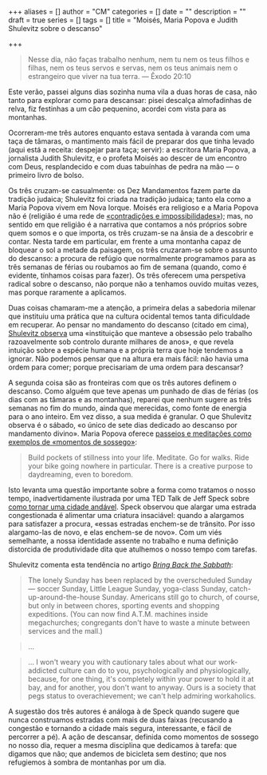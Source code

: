 +++
aliases = []
author = "CM"
categories = []
date = ""
description = ""
draft = true
series = []
tags = []
title = "Moisés, Maria Popova e Judith Shulevitz sobre o descanso"

+++
> Nesse dia, não faças trabalho nenhum, nem tu nem os teus filhos e filhas, nem os teus servos e servas, nem os teus animais nem o estrangeiro que viver na tua terra. — Êxodo 20:10

Este verão, passei alguns dias sozinha numa vila a duas horas de casa, não tanto para explorar como para descansar: pisei descalça almofadinhas de relva, fiz festinhas a um cão pequenino, acordei com vista para as montanhas.

Ocorreram-me três autores enquanto estava sentada à varanda com uma taça de tâmaras, o mantimento mais fácil de preparar dos que tinha levado (aqui está a receita: despejar para taça; servir): a escritora Maria Popova, a jornalista Judith Shulevitz, e o profeta Moisés ao descer de um encontro com Deus, resplandecido e com duas tabuínhas de pedra na mão — o primeiro livro de bolso.

Os três cruzam-se casualmente: os Dez Mandamentos fazem parte da tradição judaica; Shulevitz foi criada na tradição judaica; tanto ela como a Maria Popova vivem em Nova Iorque. Moisés era religioso e a Maria Popova não é (religião é uma rede de [«contradições e impossibilidades»](https://www.brainpickings.org/2014/07/25/c-s-lewis-problem-of-pain-free-will/)); mas, no sentido em que religião é a narrativa que contamos a nós próprios sobre quem somos e o que importa, os três cruzam-se na ânsia de a descobrir e contar. Nesta tarde em particular, em frente a uma montanha capaz de bloquear o sol a metade da paisagem, os três cruzaram-se sobre o assunto do descanso: a procura de refúgio que normalmente programamos para as três semanas de férias ou roubamos ao fim de semana (quando, como é evidente, tínhamos coisas para fazer). Os três oferecem uma perspetiva radical sobre o descanso, não porque não a tenhamos ouvido muitas vezes, mas porque raramente a aplicamos.

Duas coisas chamaram-me a atenção, a primeira delas a sabedoria milenar que instituiu uma prática que na cultura ocidental temos tanta dificuldade em recuperar. Ao pensar no mandamento do descanso (citado em cima), [Shulevitz observa](https://www.nytimes.com/2003/03/02/magazine/bring-back-the-sabbath.html?pagewanted=all) uma «instituição que manteve a obsessão pelo trabalho razoavelmente sob controlo durante milhares de anos», e que revela intuição sobre a espécie humana e a própria terra que hoje tendemos a ignorar. Não podemos pensar que na altura era mais fácil: não havia uma ordem para comer; porque precisariam de uma ordem para descansar?

A segunda coisa são as fronteiras com que os três autores definem o descanso. Como alguém que teve apenas um punhado de dias de férias (os dias com as tâmaras e as montanhas), reparei que nenhum sugere as três semanas no fim do mundo, ainda que merecidas, como fonte de energia para o ano inteiro. Em vez disso, a sua medida é granular. O que Shulevitz observa é o sábado, «o único de sete dias dedicado ao descanso por mandamento divino». Maria Popova oferece [passeios e meditações como exemplos de «momentos de sossego»](https://www.brainpickings.org/2013/10/23/7-lessons-from-7-years/):

> Build pockets of stillness into your life. Meditate. Go for walks. Ride your bike going nowhere in particular. There is a creative purpose to daydreaming, even to boredom.

Isto levanta uma questão importante sobre a forma como tratamos o nosso tempo, inadvertidamente ilustrada por uma TED Talk de Jeff Speck sobre [como tornar uma cidade andável](https://www.ted.com/talks/jeff_speck_4_ways_to_make_a_city_more_walkable?language=en). Speck observou que alargar uma estrada congestionada é alimentar uma criatura insaciável: quando a alargamos para satisfazer a procura, «essas estradas enchem-se de trânsito. Por isso alargamo-las de novo, e elas enchem-se de novo». Com um viés semelhante, a nossa identidade assente no trabalho e numa definição distorcida de produtividade dita que atulhemos o nosso tempo com tarefas.

Shulevitz comenta esta tendência no artigo [_Bring Back the Sabbath_](https://www.nytimes.com/2003/03/02/magazine/bring-back-the-sabbath.html?pagewanted=all):

> The lonely Sunday has been replaced by the overscheduled Sunday — soccer Sunday, Little League Sunday, yoga-class Sunday, catch-up-around-the-house Sunday. Americans still go to church, of course, but only in between chores, sporting events and shopping expeditions. (You can now find A.T.M. machines inside megachurches; congregants don't have to waste a minute between services and the mall.)

> …

> … I won't weary you with cautionary tales about what our work-addicted culture can do to you, psychologically and physiologically, because, for one thing, it's completely within your power to hold it at bay, and for another, you don't want to anyway. Ours is a society that pegs status to overachievement; we can't help admiring workaholics.

A sugestão dos três autores é análoga à de Speck quando sugere que nunca construamos estradas com mais de duas faixas (recusando a congestão e tornando a cidade mais segura, interessante, e fácil de percorrer a pé). A ação de descansar, definida como momentos de sossego no nosso dia, requer a mesma disciplina que dedicamos à tarefa: que digamos que não; que andemos de bicicleta sem destino; que nos refugiemos à sombra de montanhas por um dia.